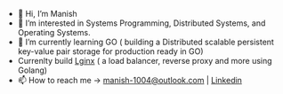- 👋 Hi, I’m Manish
- 👀 I’m interested in Systems Programming, Distributed Systems, and Operating Systems.
- 🌱 I’m currently learning GO ( building a Distributed scalable persistent key-value pair storage for production ready in GO)
-   Currenlty build [Lginx](http://github.com/gods-mack/lginx) ( a load balancer, reverse proxy and more using Golang) 
- 📫 How to reach me -> manish-1004@outlook.com | [Linkedin](https://linkedin.com/in/manish1004)

<!---
gods-mack/gods-mack is a ✨ special ✨ repository because its `README.md` (this file) appears on your GitHub profile.
You can click the Preview link to take a look at your changes.
--->
